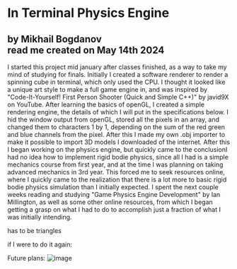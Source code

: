 # In Terminal Physics Engine
by Mikhail Bogdanov       
read me created on May 14th 2024
--- 
  I started this project mid january after classes finished, as a way to take my mind of studying for finals. Initially I created a software renderer to render a spinning cube in terminal, which only used the CPU. I thought it looked like a unique art style to make a full game engine in, and was inspired by "Code-It-Yourself! First Person Shooter (Quick and Simple C++)" by javid9X on YouTube. After learning the basics of openGL, I created a simple rendering engine, the details of which I will put in the specifications below. I hid the window output from openGL, stored all the pixels in an array, and changed them to characters 1 by 1, depending on the sum of the red green and blue channels from the pixel. After this I made my own .obj importer to make it possible to import 3D models I downloaded of the internet. After this I began working on the physics engine, but quickly came to the conclusionI had no idea how to implement rigid bodie physics, since all I had is a simple mechanics course from first year, and at the time I was planning on taking advanced mechanics in 3rd year. This forced me to seek resources online, where I quickly came to the realization that there is a lot more to basic rigid bodie physics simulation than I initially expected. I spent the next couple weeks reading and studying "Game Physics Engine Development" by Ian Millington, as well as some other online resources, from which I began getting a grasp on what I had to do to accomplish just a fraction of what I was initially intending.


  has to be triangles


if I were to do it again:

Future plans:
![image](https://github.com/mishaBogdanov/physicsEngine/assets/78181954/af5b7e19-1d15-4105-a1eb-1bf6d7164146)
